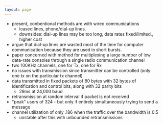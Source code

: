 ```yaml
---
layout: page
---
```



- present, conbentional methods are with wired communications
    - leased lines, phone/dial-up lines.
    - downsides: dial-up lines may be too long, data rates fixed/limited.,
      higher cost
- argue that dial-up lines are wasted most of the time for computer
  communication because they are used in short bursts.
- paper concerned with method for multiplexing a large number of low data-rate consoles through a single radio communication channel
- two 100KHz channels, one for Tx, one for Rx
- no issues with transmission since transmitter can be controlled (only one tx
  on the particular tx channel)
- data transmitted in fixed packets of 80 bytes with 32 bytes of identification and control bits, along with 32 parity bits
    - 29ms at 24,000 baud
- retransmission at random interval if packet is not received
- "peak" users of 324 - but only if entirely simultaneously trying to send a
  message
- channel utilization of only .186 when the traffic over the bandwidth is 0.5
    - unstable after this with unbounded retransmissions
